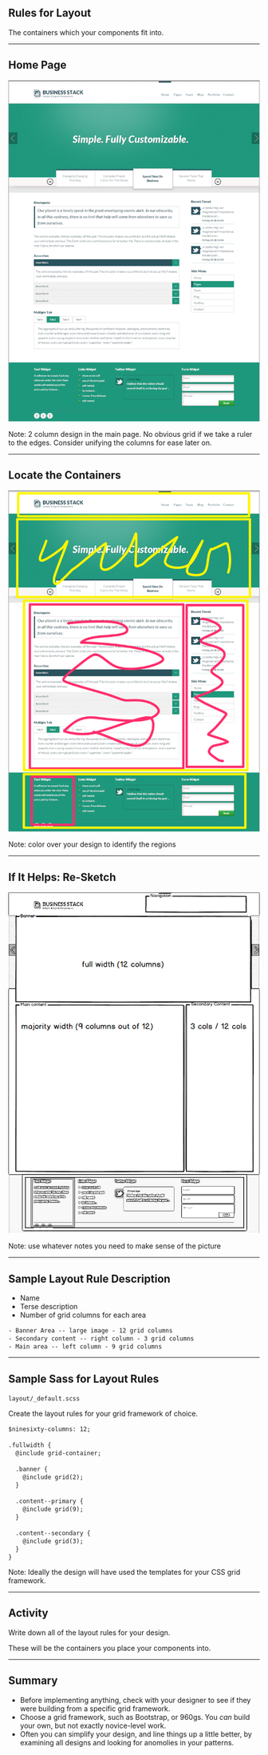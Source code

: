 ## Rules for Layout

The containers which your components fit into.

-------------
## Home Page

<!-- .slide: data-background-image="assets/AnggaPutra_home_psd.png" -->
<!-- .slide: data-background-position="top left" -->
<!-- .slide: data-state="bgimage" -->

<img src="assets/AnggaPutra_home_psd.png" class="noshow" />

Note: 2 column design in the main page. No obvious grid if we take a ruler to the edges. Consider unifying the columns for ease later on.

-------------
## Locate the Containers

<!-- .slide: data-background-image="assets/AnggaPutra_home_layout.png" -->
<!-- .slide: data-background-position="top left" -->
<!-- .slide: data-state="bgimage" -->

<img src="assets/AnggaPutra_home_layout.png" class="noshow" />

Note: color over your design to identify the regions

-------------
## If It Helps: Re-Sketch

<!-- .slide: data-background-image="assets/AnggaPutra_sketched.png" -->
<!-- .slide: data-background-position="top left" -->
<!-- .slide: data-state="bgimage" -->

<img src="assets/AnggaPutra_sketched.png" class="noshow" />

Note: use whatever notes you need to make sense of the picture

---------
## Sample Layout Rule Description

- Name
- Terse description
- Number of grid columns for each area

````
- Banner Area -- large image - 12 grid columns
- Secondary content -- right column - 3 grid columns
- Main area -- left column - 9 grid columns
````

-------------
## Sample Sass for Layout Rules

``layout/_default.scss`` 

Create the layout rules for your grid framework of choice.

````
$ninesixty-columns: 12;

.fullwidth {
  @include grid-container;
  
  .banner {
    @include grid(2);
  }

  .content--primary {
    @include grid(9);
  }

  .content--secondary {
    @include grid(3);
  }
}
````
Note: Ideally the design will have used the templates for your CSS grid framework.

----------------
## Activity

Write down all of the layout rules for your design.

These will be the containers you place your components into.

--------
## Summary

- Before implementing anything, check with your designer to see if they were building from a specific grid framework.
- Choose a grid framework, such as Bootstrap, or 960gs. You *can* build your own, but not exactly novice-level work.
- Often you can simplify your design, and line things up a little better, by examining all designs and looking for anomolies in your patterns.
